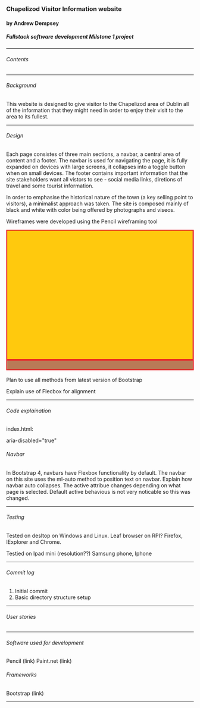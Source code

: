 ### Chapelizod Visitor Information website
#### by Andrew Dempsey
##### Fullstack software development Milstone 1 project

---

###### Contents

---

###### Background

This website is designed to give visitor to the Chapelizod area of Dublin all 
of the information that they might need in order to enjoy their visit to the 
area to its fullest.

---

###### Design

Each page consistes of three main sections, a navbar, a central area of content 
and a footer. The navbar is used for navigating the page, it is fully expanded
on devices with large screens, it collapses into a toggle button when on small
devices. The footer contains important information that the site stakeholders
want all vistors to see - social media links, diretions of travel and some
tourist information.

In order to emphasise the historical nature of the town (a key selling point to 
visitors), a minimalist approach was taken. The site is composed mainly of black
and white with color being offered by photographs and viseos.

Wireframes were developed using the Pencil wireframing tool

![Wireframe 1](/assets/images/wftest1.jpg)

Plan to use all methods from latest version of Bootstrap

Explain use of Flecbox for alignment

---

###### Code explaination

index.html:

aria-disabled="true"

###### Navbar

In Bootstrap 4, navbars have Flexbox functionality by default. The navbar on
this site uses the ml-auto method to position text on navbar. Explain how
navbar auto collapses. The active attribue changes depending on what page is 
selected. Default active behavious is not very noticable so this was changed.


---

###### Testing

Tested on desltop on Windows and Linux. Leaf browser on RPI? Firefox, IExplorer and Chrome.

Testied on Ipad mini (resolution??) Samsung phone, Iphone

---

###### Commit log

1. Initial commit
2. Basic directory structure setup

---

###### User stories

---

###### Software used for development

Pencil (link)
Paint.net (link)

###### Frameworks

Bootstrap (link)

---

